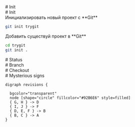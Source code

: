 <section class="center">
# Init
</section>

<section>
# Init

<section>
Инициализировать новый проект c **Git**

```bash
git init trygit
```
</section>

<section>
Добавить существуй проект в **Git**

```bash
cd trygit
git init .
```
</section>
</section>


<section>
# Status
</section>

<section>
# Branch
</section>

<section>
# Checkout
</section>

<section>
# Mysterious signs

```graphviz
digraph revisions {

  bgcolor="transparent"
  node [shape="circle" fillcolor="#92B6E6" style=filled]
  { G, H } -> D
  { I, J } -> F
  { D, E, F } -> B
  { B, C } -> A
}
```
</section>